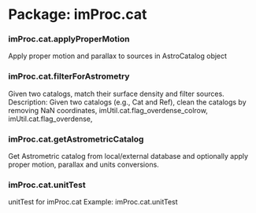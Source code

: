 # Package: imProc.cat


### imProc.cat.applyProperMotion

Apply proper motion and parallax to sources in AstroCatalog object


### imProc.cat.filterForAstrometry

Given two catalogs, match their surface density and filter sources. Description: Given two catalogs (e.g., Cat and Ref), clean the catalogs by removing NaN coordinates, imUtil.cat.flag_overdense_colrow, imUtil.cat.flag_overdense,


### imProc.cat.getAstrometricCatalog

Get Astrometric catalog from local/external database and optionally apply proper motion, parallax and units conversions.


### imProc.cat.unitTest

unitTest for imProc.cat Example: imProc.cat.unitTest



